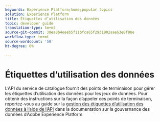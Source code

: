 ```yaml
---
keywords: Experience Platform;home;popular topics
solution: Experience Platform
title: Étiquettes d’utilisation des données
topic: developer guide
translation-type: tm+mt
source-git-commit: 30ea8b4eeeb5f11bfca65f2931902aae63e8f08e
workflow-type: tm+mt
source-wordcount: '50'
ht-degree: 0%

---
```



# Étiquettes d’utilisation des données

L’API du service de catalogue fournit des points de terminaison pour gérer les étiquettes d’utilisation des données pour les jeux de données. Pour obtenir des instructions sur la façon d’appeler ces points de terminaison, reportez-vous au guide sur la [gestion des étiquettes d’utilisation des données à l’aide de l’API](../../data-governance/labels/overview.md) dans la documentation sur la gouvernance des données d’Adobe Experience Platform.